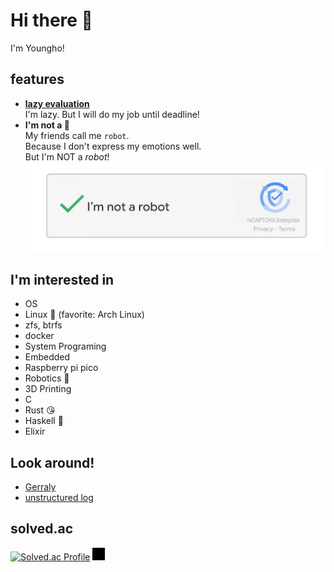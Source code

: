 # Hi there 👋
I'm Youngho!

## features
- [**lazy evaluation**](https://en.wikipedia.org/wiki/Lazy_evaluation)  
  I'm lazy. But I will do my job until deadline!
- **I'm not a 🤖**  
  My friends call me `robot`.  
  Because I don't express my emotions well.  
  But I'm NOT a _robot_!  
  ![](img/iamnotarobot.png)

## I'm interested in
- OS
- Linux 🐧 (favorite: Arch Linux)
- zfs, btrfs
- docker
- System Programing
- Embedded
- Raspberry pi pico
- Robotics 🤖
- 3D Printing
- C
- Rust 😘
- Haskell 🤯
- Elixir

## Look around!
- [Gerraly](https://gerraly.cho0h5.org)
- [unstructured log](https://blog.naver.com/cho0h5)

## solved.ac
[![Solved.ac Profile](http://mazassumnida.wtf/api/v2/generate_badge?boj=cho0h5)](https://solved.ac/cho0h5/)
![svg test](https://raw.githubusercontent.com/cho0h5/cho0h5/main/mdn.svg)
